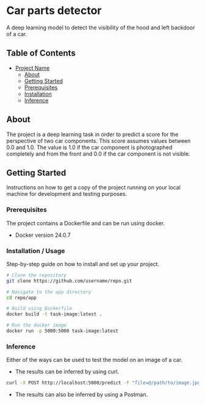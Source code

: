 # Car parts detector

A deep learning model to detect the visibility of the hood and left backdoor of a car.

## Table of Contents

- [Project Name](#project-name)
  - [About](#about)
  - [Getting Started](#getting-started)
  - [Prerequisites](#prerequisites)
  - [Installation](#installation)
  - [Inference](#inference)

## About

The project is a deep learning task in order to predict a score for the perspective of two car components. This score assumes values between 0.0 and 1.0. The value is 1.0 if the car component is photographed completely and from the front and 0.0 if the car component is not visible.


## Getting Started

Instructions on how to get a copy of the project running on your local machine for development and testing purposes.

### Prerequisites

The project contains a Dockerfile and can be run using docker.

- Docker version 24.0.7

### Installation / Usage

Step-by-step guide on how to install and set up your project.

```bash
# Clone the repository
git clone https://github.com/username/repo.git

# Navigate to the app directory
cd repo/app

# Build using Dockerfile
docker build -t task-image:latest .

# Run the docker image
docker run -p 5000:5000 task-image:latest
```

### Inference

Either of the ways can be used to test the model on an image of a car.

- The results can be inferred by using curl.

```bash
curl -X POST http://localhost:5000/predict -F "file=@/path/to/image.jpg"
```

- The results can also be inferred by using a Postman.
